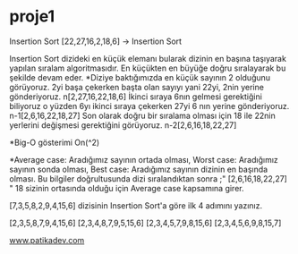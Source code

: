 # proje1
Insertion Sort
[22,27,16,2,18,6] -> Insertion Sort

Insertion Sort dizideki en küçük elemanı bularak dizinin en başına taşıyarak yapılan sıralam algoritmasıdır.
En küçükten en büyüğe doğru sıralayarak bu şekilde devam eder.
 *Diziye baktığımızda en küçük sayının 2 olduğunu görüyoruz.
2yi başa çekerken başta olan sayıyı yani 22yi, 2nin yerine gönderiyoruz.
  n[2,27,16,22,18,6] 
 İkinci sıraya 6nın gelmesi gerektiğini biliyoruz o yüzden 6yı ikinci sıraya çekerken 27yi 6 nın yerine gönderiyoruz.
  n-1[2,6,16,22,18,27] 
 Son olarak doğru bir sıralama olması için 18 ile 22nin yerlerini değişmesi gerektiğini görüyoruz.
  n-2[2,6,16,18,22,27] 

 *Big-O gösterimi
  On(^2)

 *Average case: Aradığımız sayının ortada olması,
 Worst case: Aradığımız sayının sonda olması,
 Best case: Aradığımız sayının dizinin en başında olması.
 Bu bilgiler doğrultusunda dizi sıralandıktan sonra ;" [2,6,16,18,22,27] " 18 sizinin ortasında olduğu için Average case kapsamına girer.

[7,3,5,8,2,9,4,15,6] dizisinin Insertion Sort'a göre ilk 4 adımını yazınız.
 
 [2,3,5,8,7,9,4,15,6]
 [2,3,4,8,7,9,5,15,6]
 [2,3,4,5,7,9,8,15,6]
 [2,3,4,5,6,9,8,15,7]

www.patikadev.com
